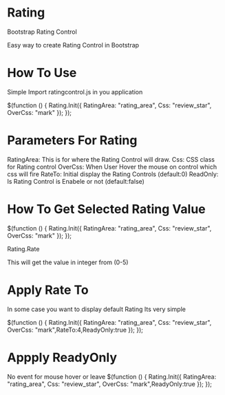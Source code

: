 Rating
======

Bootstrap Rating Control

Easy way to create Rating Control in Bootstrap

How To Use
==================================
Simple Import ratingcontrol.js in you application

$(function () {
Rating.Init({ RatingArea: "rating_area", Css: "review_star", OverCss: "mark" });
});

Parameters For Rating
===========================
 RatingArea: This is for where the Rating Control will draw.
 Css: CSS class for Rating control
 OverCss: When User Hover the mouse on control which css will fire
 RateTo: Initial display the Rating Controls (default:0)
 ReadOnly: Is Rating Control is Enabele or not (default:false)

How To Get Selected Rating Value
=====================================
$(function () {
Rating.Init({ RatingArea: "rating_area", Css: "review_star", OverCss: "mark" });
});

Rating.Rate

This will get the value in integer from (0-5)

Apply Rate To
=================================
In some case you want to display default Rating
Its very simple

$(function () {
Rating.Init({ RatingArea: "rating_area", Css: "review_star", OverCss: "mark",RateTo:4,ReadyOnly:true });
});

Appply ReadyOnly
=========================
No event for mouse hover or leave
$(function () {
Rating.Init({ RatingArea: "rating_area", Css: "review_star", OverCss: "mark",ReadyOnly:true });
});

